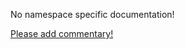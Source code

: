 No namespace specific documentation!

[Please add commentary!](https://github.com/arrdem/grimoire/edit/master/_includes/1.4.0/clojure.data/index.md)

